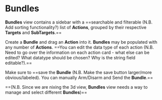 # Bundles

**Bundles** view contains a sidebar with a ==searchable and filterable (N.B. Add sorting functionality?) list of **Actions**, grouped by their respective **Targets** and **SubTargets**.== 

Create a **Bundle** and drag an **Action** into it. **Bundles** may be populated with any number of **Actions**. ==You can edit the data type of each action (N.B. Need to go over the information on each action card - what else can be edited? What datatype should be chosen? Why is the string field editable?).==

Make sure to ==save the **Bundle** (N.B. Make the save button larger/more obvious/labeled). You can manually Arm/Disarm and Send the **Bundle**.==

==(N.B. Since we are nixing the 3d view, **Bundles** view needs a way to manage and select different **Bundles**)==